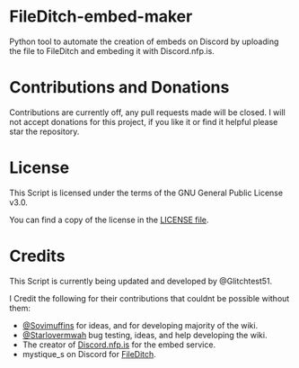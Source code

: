 FileDitch-embed-maker
=====
Python tool to automate the creation of embeds on Discord by uploading the file to FileDitch and embeding it with Discord.nfp.is.

Contributions and Donations
=====
Contributions are currently off, any pull requests made will be closed.
I will not accept donations for this project, if you like it or find it helpful please star the repository.

License
=====
This Script is licensed under the terms of the GNU General Public License v3.0.

You can find a copy of the license in the [LICENSE file](LICENSE).

Credits
=====
This Script is currently being updated and developed by @Glitchtest51.

I Credit the following for their contributions that couldnt be possible without them:
- [@Sovimuffins](https://github.com/sovimuffins) for ideas, and for developing majority of the wiki.
- [@Starlovermwah](https://github.com/Starlovermwah) bug testing, ideas, and help developing the wiki.
- The creator of [Discord.nfp.is](https://discord.nfp.is) for the embed service.
- mystique_s on Discord for [FileDitch](https://fileditch.com).
